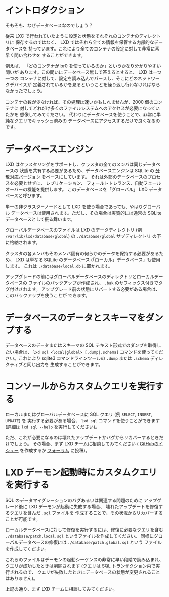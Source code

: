 # イントロダクション <!-- Introduction -->
<!--
So first of all, why a database?
-->
そもそも、なぜデータベースなのでしょう？

<!--
Rather than keeping the configuration and state within each container's
directory as is traditionally done by LXC, LXD has an internal database
which stores all of that information. This allows very quick queries
against all containers configuration.
-->
従来 LXC で行われていたように設定と状態をそれぞれのコンテナのディレクトリに
保存するのではなく、 LXD ではそれら全ての情報を保管する内部的なデータベースを
持っています。これにより全てのコンテナの設定に対して非常に素早く問い合わせを
することができます。


<!--
An example is the rather obvious question "what containers are using br0?".
To answer that question without a database, LXD would have to iterate
through every single container, load and parse its configuration and
then look at what network devices are defined in there.
-->
例えば、 「どのコンテナが br0 を使っているのか」というかなり分かりやすい問いが
あります。この問いにデータベース無しで答えるとすると、 LXD は一つ一つの
コンテナに対して、設定を読み込んでパースし、そこにどのネットワークデバイスが
定義されているかを見るということを繰り返し行わなければならなかったでしょう。

<!--
While that may be quick with a few containers, imagine how many
filesystem access would be required for 2000 containers. Instead with a
database, it's only a matter of accessing the already cached database
with a pretty simple query.
-->
コンテナの数が少なければ、その処理は速いかもしれませんが、2000 個のコンテナに
対してどれだけ多くのファイルシステムへのアクセスが必要になっていたかを
想像してみてください。
代わりにデータベースを使うことで、非常に単純なクエリでキャッシュ済みの
データベースにアクセスするだけで良くなるのです。


# データベースエンジン <!-- Database engine -->
<!--
Since LXD supports clustering, and all members of the cluster must share the
same database state, the database engine is based on a [distributed
version](https://github.com/CanonicalLtd/dqlite) of SQLite, which provides
replication, fault-tolerance and automatic failover without the need of external
database processes. We refer to this database as the "global" LXD database.
-->
LXD はクラスタリングをサポートし、クラスタの全てのメンバは同じデータベースの
状態を共有する必要があるため、データベースエンジンは SQLite の
[分散対応バージョン](https://github.com/CanonicalLtd/dqlite) をベースにしています。
それは外部のデータベースのプロセスを必要とせずに、 レプリケーション、
フォールトトレランス、自動フェールオーバーの機能を提供します。
このデータベースを「グローバル」 LXD データベースと呼びます。


<!--
Even when using LXD as single non-clustered node, the global database will still
be used, although in that case it effectively behaves like a regular SQLite
database.
-->
単一の非クラスターノードとして LXD を使う場合であっても、やはりグローバル
データベースは使用されます。ただし、その場合は実質的には通常の SQLite
データベースとして振る舞います。

<!--
The files of the global database are stored under the ``./database/global``
sub-directory of your LXD data dir (e.g. ``/var/lib/lxd/database/global``).
-->
グローバルデータベースのファイルは LXD のデータディレクトリ
(例 ``/var/lib/lxd/database/global``) の ``./database/global`` サブディレクトリ
の下に格納されます。

<!--
Since each member of the cluster also needs to keep some data which is specific
to that member, LXD also uses a plain SQLite database (the "local" database),
which you can find in ``./database/local.db``.
-->
クラスタの各メンバもそのメンバ固有の何らかのデータを保持する必要があるため、
LXD は単なる SQLite のデータベース (「ローカル」データベース」も使用します。
これは ``./database/local.db`` に置かれます。

<!--
Backups of the global database directory and of the local database file are made
before upgrades, and are tagged with the ``.bak`` suffix. You can use those if
you need to revert the state as it was before the upgrade.
-->
アップグレードの前にはグローバルデータベースのディレクトリとローカルデータベースの
ファイルのバックアップが作成され、 ``.bak`` のサフィックス付きでタグ付けされます。
アップグレード前の状態にリバートする必要がある場合は、このバックアップを使うことが
できます。

# データベースのデータとスキーマをダンプする <!-- Dumping the database content or schema -->
<!--
If you want to get a SQL text dump of the content or the schema of the databases,
use the ``lxd sql <local|global> [.dump|.schema]`` command, which produces the
equivalent output of the ``.dump`` or ``.schema`` directives of the sqlite3
command line tool.
-->
データベースのデータまたはスキーマの SQL テキスト形式でのダンプを取得したい場合は、
``lxd sql <local|global> [.dump|.schema]`` コマンドを使ってください。これにより
sqlite3 コマンドラインツールの ``.dump`` または ``.schema`` ディレクティブと同じ出力を
生成することができます。

# コンソールからカスタムクエリを実行する <!-- Running custom queries from the console -->
<!--
If you need to perform SQL queries (e.g. ``SELECT``, ``INSERT``, ``UPDATE``)
against the local or global database, you can use the ``lxd sql`` command (run
``lxd sql \-\-help`` for details).
-->
ローカルまたはグローバルデータベースに SQL クエリ (例 ``SELECT``, ``INSERT``, ``UPDATE``) を
実行する必要がある場合、 ``lxd sql`` コマンドを使うことができます
(詳細は ``lxd sql --help`` を実行してください)。

<!--
You should only need to do that in order to recover from broken updates or bugs.
Please consult the LXD team first (creating a [GitHub
issue](https://github.com/lxc/lxd/issues/new) or
[forum](https://discuss.linuxcontainers.org/) post).
-->
ただ、これが必要になるのは壊れたアップデートかバグからリカバーするときだけでしょう。
その場合、まず LXD チームに相談してみてください (
[GitHubのイシュー](https://github.com/lxc/lxd/issues/new) を作成するか
[フォーラム](https://discuss.linuxcontainers.org/) に投稿)。

# LXD デーモン起動時にカスタムクエリを実行する <!-- Running custom queries at LXD daemon startup -->
<!--
In case the LXD daemon fails to start after an upgrade because of SQL data
migration bugs or similar problems, it's possible to recover the situation by
creating ``.sql`` files containing queries that repair the broken update.
-->
SQL のデータマイグレーションのバグあるいは関連する問題のために
アップグレード後に LXD デーモンが起動に失敗する場合、
壊れたアップデートを修復するクエリを含んだ ``.sql`` ファイルを
作成することで、その状況からリカバーすることが可能です。

<!--
To perform repairs against the local database, write a
``./database/patch.local.sql`` file containing the relevant queries, and
similarly a ``./database/patch.global.sql`` for global database repairs.
-->
ローカルデータベースに対して修復を実行するには、修復に必要なクエリを含む
``./database/patch.local.sql`` というファイルを作成してください。
同様にグローバルデータベースの修復には ``./database/patch.global.sql`` という
ファイルを作成してください。

<!--
Those files will be loaded very early in the daemon startup sequence and deleted
if the queries were successful (if they fail, no state will change as they are
run in a SQL transaction).
-->
これらのファイルはデーモンの起動シーケンスの非常に早い段階で読み込まれ、
クエリが成功したときは削除されます (クエリは SQL トランザクション内で実行されるので、
クエリが失敗したときにデータベースの状態が変更されることはありません)。

<!--
As above, please consult the LXD team first.
-->
上記の通り、まず LXD チームに相談してみてください。
